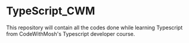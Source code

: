# TypeScript_CWM
This repository will contain all the codes done while learning Typescript from CodeWithMosh's Typescript developer course. 
